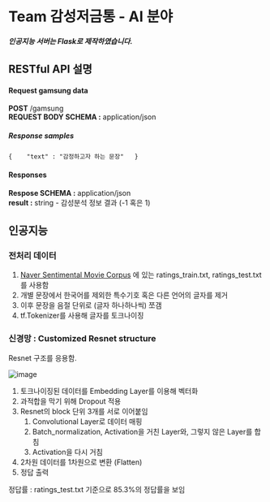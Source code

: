 # Team 감성저금통 - AI 분야

##### 인공지능 서버는 Flask로 제작하였습니다.

## RESTful API 설명

#### Request gamsung data  
<strong>POST</strong> /gamsung  
<strong>REQUEST BODY SCHEMA :</strong> application/json  
##### Response samples  
`
{   
    "text" : "감정하고자 하는 문장"  
}
`

#### Responses  
<strong>Respose SCHEMA :</strong> application/json  
<strong>result :</strong> string - 감성분석 정보 결과 (-1 혹은 1)




## 인공지능

### 전처리 데이터
1. [Naver Sentimental Movie Corpus](https://github.com/e9t/nsmc) 에 있는 ratings_train.txt, ratings_test.txt 를 사용함
2. 개별 문장에서 한국어를 제외한 특수기호 혹은 다른 언어의 글자를 제거
3. 이후 문장을 음절 단위로 (글자 하나하나씩) 쪼갬
4. tf.Tokenizer를 사용해 글자를 토크나이징


### 신경망 : Customized Resnet structure
Resnet 구조를 응용함.

![image](https://user-images.githubusercontent.com/19836058/93164292-22b7b600-f754-11ea-9f40-f5852ac23834.png)

1. 토크나이징된 데이터를 Embedding Layer를 이용해 벡터화
2. 과적합을 막기 위해 Dropout 적용
3. Resnet의 block 단위 3개를 서로 이어붙임
    1. Convolutional Layer로 데이터 매핑
    2. Batch_normalization, Activation을 거친 Layer와, 그렇지 않은 Layer를 합침
    3. Activation을 다시 거침
4. 2차원 데이터를 1차원으로 변환 (Flatten)
5. 정답 출력

정답률 : ratings_test.txt 기준으로 85.3%의 정답률을 보임

 
